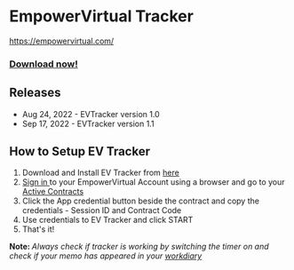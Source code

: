 # EmpowerVirtual Tracker 
https://empowervirtual.com/

<a href="https://github.com/evdeveloper1/evtracker/archive/refs/heads/main.zip" target="_blank"><h3>Download now!</h3></a>

<h2>Releases</h2>
<ul>
<li>Aug 24, 2022 - EVTracker version 1.0</li>
<li>Sep 17, 2022 - EVTracker version 1.1</li>
</ul>

<h2>How to Setup EV Tracker</h2>
<ol>
<li>Download and Install EV Tracker from <a href="https://github.com/evdeveloper1/evtracker/archive/refs/heads/main.zip" target="_blank">here</a></li>
<li><a href="https://empowervirtual.com/oAuth">Sign in </a> to your EmpowerVirtual Account using a browser and go to your <a href="https://empowervirtual.com/contracts">Active Contracts</a></li>
<li>Click the App credential button beside the contract and copy the credentials - Session ID and Contract Code</li>
<li>Use credentials to EV Tracker and click START</li>
<li>That's it!</li>
</ol>

<p><strong>Note: </strong><i> Always check if tracker is working by switching the timer on and check if your memo has appeared in your <a href="https://empowervirtual.com/workdiary">workdiary</a><i></p>

